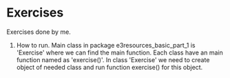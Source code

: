 # Exercises
Exercises done by me.

1. How to run.
Main class in package e3resources_basic_part_1 is 'Exercise' where we can find the main function.
Each class have an main function named as 'exercise()'.
In class 'Exercise' we need to create object of needed class and run function exercise() for this object.
